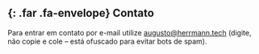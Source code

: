 <section class="container" id="contact">

## *﻿*{: .far .fa-envelope} Contato

Para entrar em contato por e-mail utilize аugustо@hеrrmаnn.tech (digite,
não copie e cole – está ofuscado para evitar bots de spam).

</section>
